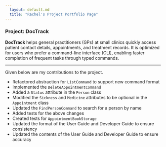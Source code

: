 ```yaml
---
  layout: default.md
  title: "Rachel's Project Portfolio Page"
---
```


### Project: DocTrack

**DocTrack** helps general practitioners (GPs) at small clinics quickly access patient contact details, appointments, and treatment records. It is optimized for users who prefer a command-line interface (CLI), enabling faster completion of frequent tasks through typed commands.

---

Given below are my contributions to the project.
- Refactored abstraction for `ListCommand` to support new command format
- Implemented the `DeleteAppointmentCommand` 
- Added a `Status` attribute in the `Person` class
- Modified the `Sickness` and `Medicine` attributes to be optional in the `Appointment` class
- Updated the `FindPersonCommand` to search for a person by name
- Added tests for the above changes
- Created tests for `AppointmentBookStorage`
- Updated the format of the User Guide and Developer Guide to ensure consistency
- Updated the contents of the User Guide and Developer Guide to ensure accuracy
